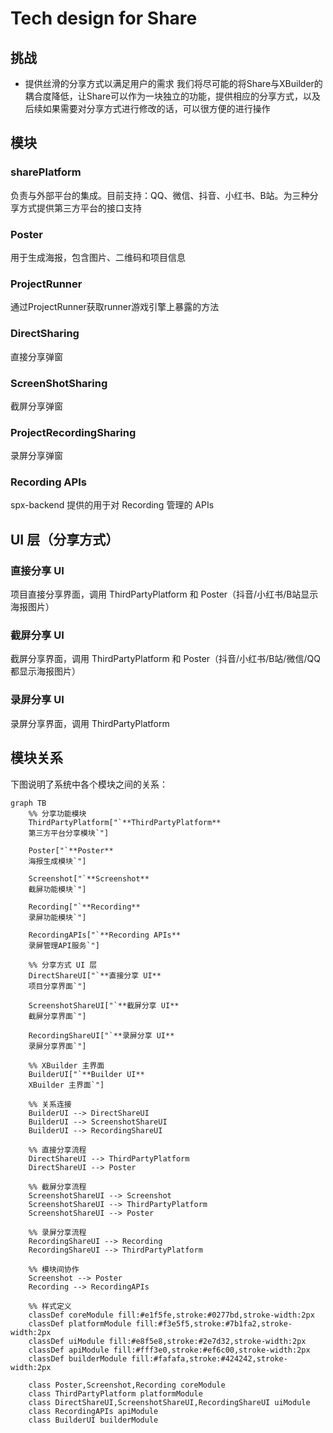 # Tech design for Share
## 挑战
* 提供丝滑的分享方式以满足用户的需求
    我们将尽可能的将Share与XBuilder的耦合度降低，让Share可以作为一块独立的功能，提供相应的分享方式，以及后续如果需要对分享方式进行修改的话，可以很方便的进行操作

## 模块
### sharePlatform
负责与外部平台的集成。目前支持：QQ、微信、抖音、小红书、B站。为三种分享方式提供第三方平台的接口支持
### Poster
用于生成海报，包含图片、二维码和项目信息
### ProjectRunner
通过ProjectRunner获取runner游戏引擎上暴露的方法
### DirectSharing
直接分享弹窗
### ScreenShotSharing
截屏分享弹窗
### ProjectRecordingSharing
录屏分享弹窗
### Recording APIs
spx-backend 提供的用于对 Recording 管理的 APIs


## UI 层（分享方式）
### 直接分享 UI
项目直接分享界面，调用 ThirdPartyPlatform 和 Poster（抖音/小红书/B站显示海报图片）
### 截屏分享 UI
截屏分享界面，调用 ThirdPartyPlatform 和 Poster（抖音/小红书/B站/微信/QQ 都显示海报图片）
### 录屏分享 UI
录屏分享界面，调用 ThirdPartyPlatform

## 模块关系
下图说明了系统中各个模块之间的关系：

```mermaid
graph TB
    %% 分享功能模块
    ThirdPartyPlatform["`**ThirdPartyPlatform**
    第三方平台分享模块`"]
    
    Poster["`**Poster**
    海报生成模块`"]
    
    Screenshot["`**Screenshot**
    截屏功能模块`"]
    
    Recording["`**Recording**
    录屏功能模块`"]
    
    RecordingAPIs["`**Recording APIs**
    录屏管理API服务`"]
    
    %% 分享方式 UI 层
    DirectShareUI["`**直接分享 UI**
    项目分享界面`"]
    
    ScreenshotShareUI["`**截屏分享 UI**
    截屏分享界面`"]
    
    RecordingShareUI["`**录屏分享 UI**
    录屏分享界面`"]
    
    %% XBuilder 主界面
    BuilderUI["`**Builder UI**
    XBuilder 主界面`"]
    
    %% 关系连接
    BuilderUI --> DirectShareUI
    BuilderUI --> ScreenshotShareUI
    BuilderUI --> RecordingShareUI
    
    %% 直接分享流程
    DirectShareUI --> ThirdPartyPlatform
    DirectShareUI --> Poster
    
    %% 截屏分享流程
    ScreenshotShareUI --> Screenshot
    ScreenshotShareUI --> ThirdPartyPlatform
    ScreenshotShareUI --> Poster
    
    %% 录屏分享流程
    RecordingShareUI --> Recording
    RecordingShareUI --> ThirdPartyPlatform
    
    %% 模块间协作
    Screenshot --> Poster
    Recording --> RecordingAPIs
    
    %% 样式定义
    classDef coreModule fill:#e1f5fe,stroke:#0277bd,stroke-width:2px
    classDef platformModule fill:#f3e5f5,stroke:#7b1fa2,stroke-width:2px
    classDef uiModule fill:#e8f5e8,stroke:#2e7d32,stroke-width:2px
    classDef apiModule fill:#fff3e0,stroke:#ef6c00,stroke-width:2px
    classDef builderModule fill:#fafafa,stroke:#424242,stroke-width:2px
    
    class Poster,Screenshot,Recording coreModule
    class ThirdPartyPlatform platformModule
    class DirectShareUI,ScreenshotShareUI,RecordingShareUI uiModule
    class RecordingAPIs apiModule
    class BuilderUI builderModule
```
